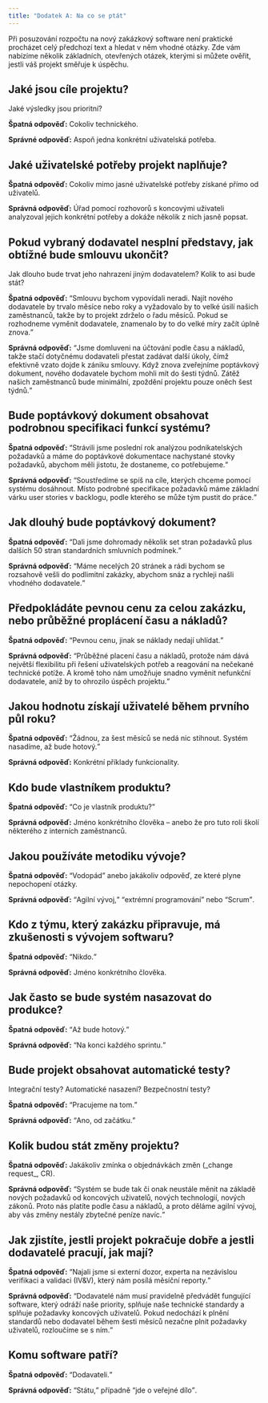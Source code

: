```yaml
---
title: "Dodatek A: Na co se ptát"
---
```


Při posuzování rozpočtu na nový zakázkový software není praktické procházet celý předchozí text a hledat v něm vhodné otázky.
Zde vám nabízíme několik základních, otevřených otázek, kterými si můžete ověřit, jestli váš projekt směřuje k úspěchu.

## Jaké jsou cíle projektu?
Jaké výsledky jsou prioritní?

<p><b>Špatná odpověď:</b>
Cokoliv technického.</p>

<p><b>Správné odpověď:</b>
Aspoň jedna konkrétní uživatelská potřeba.</p>

## Jaké uživatelské potřeby projekt naplňuje?

<p><b>Špatná odpověď:</b>
Cokoliv mimo jasné uživatelské potřeby získané přímo od uživatelů.</p>

<p><b>Správná odpověď:</b> Úřad pomocí rozhovorů s koncovými uživateli analyzoval jejich konkrétní potřeby a dokáže několik z nich jasně popsat.</p>

## Pokud vybraný dodavatel nesplní představy, jak obtížné bude smlouvu ukončit?
Jak dlouho bude trvat jeho nahrazení jiným dodavatelem?
Kolik to asi bude stát?

<p><b>Špatná odpověď:</b> <q>Smlouvu bychom vypovídali neradi.
Najít nového dodavatele by trvalo měsíce nebo roky a vyžadovalo by to velké úsilí našich zaměstnanců, takže by to projekt zdrželo o řadu měsíců.
Pokud se rozhodneme vyměnit dodavatele, znamenalo by to do velké míry začít úplně znova.</q></p>

<p><b>Správná odpověď:</b> <q>Jsme domluveni na účtování podle času a nákladů, takže stačí dotyčnému dodavateli přestat zadávat další úkoly, čímž efektivně vzato dojde k zániku smlouvy.
Když znova zveřejníme poptávkový dokument, nového dodavatele bychom mohli mít do šesti týdnů.
Zátěž našich zaměstnanců bude minimální, zpoždění projektu pouze oněch šest týdnů.</q></p>

## Bude poptávkový dokument obsahovat podrobnou specifikaci funkcí systému?

<p><b>Špatná odpověď:</b> <q>Strávili jsme poslední rok analýzou podnikatelských požadavků a máme do poptávkové dokumentace nachystané stovky požadavků, abychom měli jistotu, že dostaneme, co potřebujeme.</q></p>

<p><b>Správná odpověď:</b> <q>Soustředíme se spíš na cíle, kterých chceme pomocí systému dosáhnout.
Místo podrobné specifikace požadavků máme základní várku user stories v backlogu, podle kterého se může tým pustit do práce.</q></p>

## Jak dlouhý bude poptávkový dokument?

<p><b>Špatná odpověď:</b> <q>Dali jsme dohromady několik set stran požadavků plus dalších 50 stran standardních smluvních podmínek.</q></p>

<p><b>Správná odpověď:</b> <q>Máme necelých 20 stránek a rádi bychom se rozsahově vešli do podlimitní zakázky, abychom snáz a rychleji našli vhodného dodavatele.</q></p>

## Předpokládáte pevnou cenu za celou zakázku, nebo průběžné proplácení času a nákladů?

<p><b>Špatná odpověď:</b> <q>Pevnou cenu, jinak se náklady nedají uhlídat.</q></p>

<p><b>Správná odpověď:</b> <q>Průběžné placení času a nákladů, protože nám dává největší flexibilitu při řešení uživatelských potřeb a reagování na nečekané technické potíže.
A kromě toho nám umožňuje snadno vyměnit nefunkční dodavatele, aniž by to ohrozilo úspěch projektu.</q></p>

## Jakou hodnotu získají uživatelé během prvního půl roku?

<p><b>Špatná odpověď:</b> <q>Žádnou, za šest měsíců se nedá nic stihnout.
Systém nasadíme, až bude hotový.</q></p>

<p><b>Správná odpověď:</b>
Konkrétní příklady funkcionality.</p>

## Kdo bude vlastníkem produktu?

<p><b>Špatná odpověď:</b> <q>Co je vlastník produktu?</q></p>

<p><b>Správná odpověď:</b>
Jméno konkrétního člověka – anebo že pro tuto roli školí některého z interních zaměstnanců.</p>

## Jakou používáte metodiku vývoje?

<p><b>Špatná odpověď:</b> <q>Vodopád</q>
anebo jakákoliv odpověď, ze které plyne nepochopení otázky.</p>

<p><b>Správná odpověď:</b> <q>Agilní vývoj,</q> <q>extrémní programování</q>
nebo <q>Scrum</q>.</p>

## Kdo z týmu, který zakázku připravuje, má zkušenosti s vývojem softwaru?

<p><b>Špatná odpověď:</b> <q>Nikdo.</q></p>

<p><b>Správná odpověď:</b>
Jméno konkrétního člověka.</p>

## Jak často se bude systém nasazovat do produkce?

<p><b>Špatná odpověď:</b> <q>Až bude hotový.</q></p>

<p><b>Správná odpověď:</b> <q>Na konci každého sprintu.</q></p>

## Bude projekt obsahovat automatické testy?
Integrační testy?
Automatické nasazení?
Bezpečnostní testy?

<p><b>Špatná odpověď:</b> <q>Pracujeme na tom.</q></p>

<p><b>Správná odpověď:</b> <q>Ano, od začátku.</q></p>

## Kolik budou stát změny projektu?

<p><b>Špatná odpověď:</b>
Jakákoliv zmínka o objednávkách změn (_change request_, CR).</p>

<p><b>Správná odpověď:</b> <q>Systém se bude tak či onak neustále měnit na základě nových požadavků od koncových uživatelů, nových technologií, nových zákonů.
Proto nás platíte podle času a nákladů, a proto děláme agilní vývoj, aby vás změny nestály zbytečné peníze navíc.</q></p>

## Jak zjistíte, jestli projekt pokračuje dobře a jestli dodavatelé pracují, jak mají?

<p><b>Špatná odpověď:</b> <q>Najali jsme si externí dozor, experta na nezávislou verifikaci a validaci (IV&V), který nám posílá měsíční reporty.</q></p>

<p><b>Správná odpověď:</b> <q>Dodavatelé nám musí pravidelně předvádět fungující software, který odráží naše priority, splňuje naše technické standardy a splňuje požadavky koncových uživatelů.
Pokud nedochází k plnění standardů nebo dodavatel během šesti měsíců nezačne plnit požadavky uživatelů, rozloučíme se s ním.</q></p>

## Komu software patří?

<p><b>Špatná odpověď:</b> <q>Dodavateli.</q></p>

<p><b>Správná odpověď:</b> <q>Státu,</q>
případně <q>jde o veřejné dílo</q>.</p>
